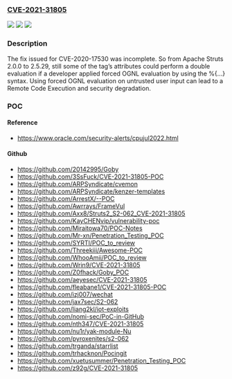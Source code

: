 ### [CVE-2021-31805](https://cve.mitre.org/cgi-bin/cvename.cgi?name=CVE-2021-31805)
![](https://img.shields.io/static/v1?label=Product&message=Apache%20Struts&color=blue)
![](https://img.shields.io/static/v1?label=Version&message=n%2Fa&color=blue)
![](https://img.shields.io/static/v1?label=Vulnerability&message=CWE-917%20Improper%20Neutralization%20of%20Special%20Elements%20used%20in%20an%20Expression%20Language%20Statement%20('Expression%20Language%20Injection')&color=brighgreen)

### Description

The fix issued for CVE-2020-17530 was incomplete. So from Apache Struts 2.0.0 to 2.5.29, still some of the tag’s attributes could perform a double evaluation if a developer applied forced OGNL evaluation by using the %{...} syntax. Using forced OGNL evaluation on untrusted user input can lead to a Remote Code Execution and security degradation.

### POC

#### Reference
- https://www.oracle.com/security-alerts/cpujul2022.html

#### Github
- https://github.com/20142995/Goby
- https://github.com/3SsFuck/CVE-2021-31805-POC
- https://github.com/ARPSyndicate/cvemon
- https://github.com/ARPSyndicate/kenzer-templates
- https://github.com/ArrestX/--POC
- https://github.com/Awrrays/FrameVul
- https://github.com/Axx8/Struts2_S2-062_CVE-2021-31805
- https://github.com/KayCHENvip/vulnerability-poc
- https://github.com/Miraitowa70/POC-Notes
- https://github.com/Mr-xn/Penetration_Testing_POC
- https://github.com/SYRTI/POC_to_review
- https://github.com/Threekiii/Awesome-POC
- https://github.com/WhooAmii/POC_to_review
- https://github.com/Wrin9/CVE-2021-31805
- https://github.com/Z0fhack/Goby_POC
- https://github.com/aeyesec/CVE-2021-31805
- https://github.com/fleabane1/CVE-2021-31805-POC
- https://github.com/izj007/wechat
- https://github.com/jax7sec/S2-062
- https://github.com/liang2kl/iot-exploits
- https://github.com/nomi-sec/PoC-in-GitHub
- https://github.com/nth347/CVE-2021-31805
- https://github.com/nu1r/yak-module-Nu
- https://github.com/pyroxenites/s2-062
- https://github.com/trganda/starrlist
- https://github.com/trhacknon/Pocingit
- https://github.com/xuetusummer/Penetration_Testing_POC
- https://github.com/z92g/CVE-2021-31805

